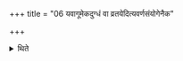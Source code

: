 +++
title = "06 यवागूमेकदुग्धं वा व्रतयेदित्यवर्णसंयोगेनैक"

+++

<details><summary>थिते</summary>

6. Some (teachers) teach that without any reference to the caste either gruel or milk of a single cow should be taken as the fast-food.
</details>
